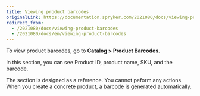 ```yaml
---
title: Viewing product barcodes
originalLink: https://documentation.spryker.com/2021080/docs/viewing-product-barcodes
redirect_from:
  - /2021080/docs/viewing-product-barcodes
  - /2021080/docs/en/viewing-product-barcodes
---
```


To view product barcodes, go to **Catalog > Product Barcodes**.

In this section, you can see Product ID, product name, SKU, and the barcode.

The section is designed as a reference. You cannot peform any actions. When you create a concrete product, a barcode is generated automatically. 



